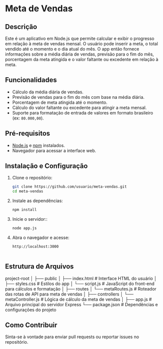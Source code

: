 # Meta de Vendas

## Descrição
Este é um aplicativo em Node.js que permite calcular e exibir o progresso em relação à meta de vendas mensal. O usuário pode inserir a meta, o total vendido até o momento e o dia atual do mês. O app então fornece informações sobre a média diária de vendas, previsão para o fim do mês, porcentagem da meta atingida e o valor faltante ou excedente em relação à meta.

## Funcionalidades
- Cálculo da média diária de vendas.
- Previsão de vendas para o fim do mês com base na média diária.
- Porcentagem de meta atingida até o momento.
- Cálculo do valor faltante ou excedente para atingir a meta mensal.
- Suporte para formatação de entrada de valores em formato brasileiro (ex: `80.000,00`).

## Pré-requisitos
- [Node.js](https://nodejs.org/) e [npm](https://www.npmjs.com/) instalados.
- Navegador para acessar a interface web.

## Instalação e Configuração

1. Clone o repositório:
   ```bash
   git clone https://github.com/usuario/meta-vendas.git
   cd meta-vendas


2. Instale as dependências:

    ```bash
    npm install


3. Inicie o servidor::
   ```bash
   node app.js


4. Abra o navegador e acesse:

    ```bash
    http://localhost:3000
  


## Estrutura de Arquivos

project-root
│
├── public
│   ├── index.html          # Interface HTML do usuário
│   ├── styles.css          # Estilos do app
│   └── script.js           # JavaScript do front-end para cálculos e formatação
│
├── routes
│   └── metaRoutes.js       # Roteador das rotas de API para meta de vendas
│
├── controllers
│   └── metaController.js   # Lógica de cálculo da meta de vendas
│
├── app.js                  # Arquivo principal do servidor Express
└── package.json            # Dependências e configurações do projeto


## Como Contribuir

Sinta-se à vontade para enviar pull requests ou reportar issues no repositório.